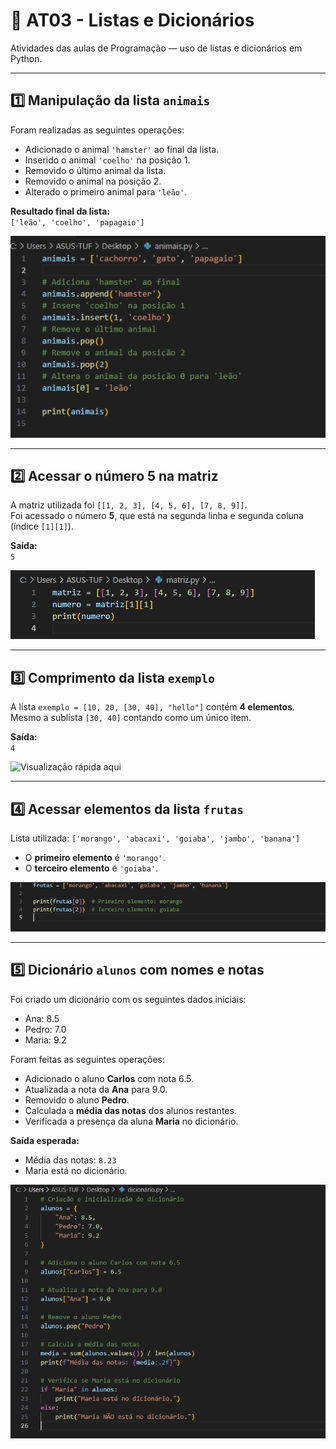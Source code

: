 # 🐍 AT03 - Listas e Dicionários  
Atividades das aulas de Programação — uso de listas e dicionários em Python.

---

## 1️⃣ Manipulação da lista `animais`  
Foram realizadas as seguintes operações:
- Adicionado o animal `'hamster'` ao final da lista.
- Inserido o animal `'coelho'` na posição 1.
- Removido o último animal da lista.
- Removido o animal na posição 2.
- Alterado o primeiro animal para `'leão'`.

**Resultado final da lista:**  
`['leão', 'coelho', 'papagaio']`

![Visualização rápida aqui](animais.png)

---

## 2️⃣ Acessar o número 5 na matriz  
A matriz utilizada foi `[[1, 2, 3], [4, 5, 6], [7, 8, 9]]`.  
Foi acessado o número **5**, que está na segunda linha e segunda coluna (índice `[1][1]`).

**Saída:**  
`5`

![Visualização rápida aqui](matriz.png)

---

## 3️⃣ Comprimento da lista `exemplo`  
A lista `exemplo = [10, 20, [30, 40], "hello"]` contém **4 elementos**.  
Mesmo a sublista `[30, 40]` contando como um único item.

**Saída:**  
`4`

![Visualização rápida aqui](exemplo.png)

---

## 4️⃣ Acessar elementos da lista `frutas`  
Lista utilizada: `['morango', 'abacaxi', 'goiaba', 'jambo', 'banana']`  
- O **primeiro elemento** é `'morango'`.
- O **terceiro elemento** é `'goiaba'`.

![Visualização rápida aqui](frutas.png)

---

## 5️⃣ Dicionário `alunos` com nomes e notas  
Foi criado um dicionário com os seguintes dados iniciais:  
- Ana: 8.5  
- Pedro: 7.0  
- Maria: 9.2

Foram feitas as seguintes operações:
- Adicionado o aluno **Carlos** com nota 6.5.
- Atualizada a nota da **Ana** para 9.0.
- Removido o aluno **Pedro**.
- Calculada a **média das notas** dos alunos restantes.
- Verificada a presença da aluna **Maria** no dicionário.

**Saída esperada:**  
- Média das notas: `8.23`  
- Maria está no dicionário.

![Visualização rápida aqui](dicionario.png)
